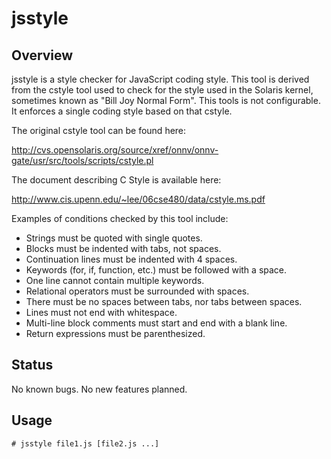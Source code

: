 jsstyle
==============

Overview
--------

jsstyle is a style checker for JavaScript coding style.  This tool is derived
from the cstyle tool used to check for the style used in the Solaris kernel,
sometimes known as "Bill Joy Normal Form".  This tools is not configurable.
It enforces a single coding style based on that cstyle.

The original cstyle tool can be found here:

http://cvs.opensolaris.org/source/xref/onnv/onnv-gate/usr/src/tools/scripts/cstyle.pl

The document describing C Style is available here:

http://www.cis.upenn.edu/~lee/06cse480/data/cstyle.ms.pdf

Examples of conditions checked by this tool include:

* Strings must be quoted with single quotes.
* Blocks must be indented with tabs, not spaces.
* Continuation lines must be indented with 4 spaces.
* Keywords (for, if, function, etc.) must be followed with a space.
* One line cannot contain multiple keywords.
* Relational operators must be surrounded with spaces.
* There must be no spaces between tabs, nor tabs between spaces.
* Lines must not end with whitespace.
* Multi-line block comments must start and end with a blank line.
* Return expressions must be parenthesized.


Status
------

No known bugs.  No new features planned.


Usage
-----

    # jsstyle file1.js [file2.js ...]
